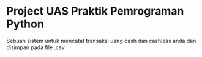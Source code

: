 # Project UAS Praktik Pemrograman Python
Sebuah sistem untuk mencatat transaksi uang cash dan cashless anda dan disimpan pada file .csv
